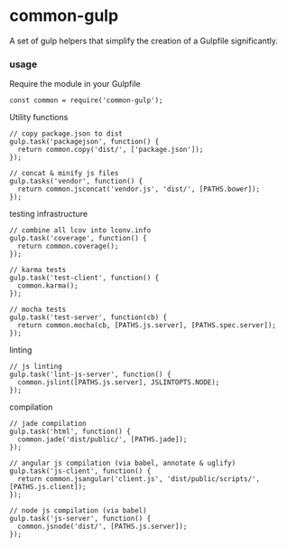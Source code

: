 # common-gulp

A set of gulp helpers that simplify the creation of a Gulpfile significantly.

### usage

Require the module in your Gulpfile

    const common = require('common-gulp');


Utility functions

    // copy package.json to dist
    gulp.task('packagejson', function() {
      return common.copy('dist/', ['package.json']);
    });

    // concat & minify js files
    gulp.tasks('vendor', function() {
      return common.jsconcat('vendor.js', 'dist/', [PATHS.bower]);
    });


testing infrastructure

    // combine all lcov into lconv.info
    gulp.task('coverage', function() {
      return common.coverage();
    });

    // karma tests
    gulp.task('test-client', function() {
      common.karma();
    });

    // mocha tests
    gulp.task('test-server', function(cb) {
      return common.mocha(cb, [PATHS.js.server], [PATHS.spec.server]);
    });


linting

    // js linting
    gulp.task('lint-js-server', function() {
      common.jslint([PATHS.js.server], JSLINTOPTS.NODE);
    });


compilation

    // jade compilation
    gulp.task('html', function() {
      common.jade('dist/public/', [PATHS.jade]);
    });

    // angular js compilation (via babel, annotate & uglify)
    gulp.task('js-client', function() {
      return common.jsangular('client.js', 'dist/public/scripts/', [PATHS.js.client]);
    });

    // node js compilation (via babel)
    gulp.task('js-server', function() {
      common.jsnode('dist/', [PATHS.js.server]);
    });
